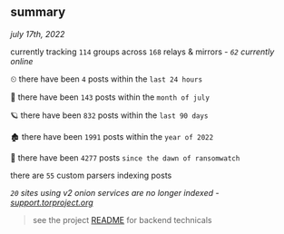 
## summary
_july 17th, 2022_

currently tracking `114` groups across `168` relays & mirrors - _`62` currently online_

⏲ there have been `4` posts within the `last 24 hours`

🦈 there have been `143` posts within the `month of july`

🪐 there have been `832` posts within the `last 90 days`

🏚 there have been `1991` posts within the `year of 2022`

🦕 there have been `4277` posts `since the dawn of ransomwatch`

there are `55` custom parsers indexing posts

_`20` sites using v2 onion services are no longer indexed - [support.torproject.org](https://support.torproject.org/onionservices/v2-deprecation/)_

> see the project [README](https://github.com/joshhighet/ransomwatch#ransomwatch--) for backend technicals
